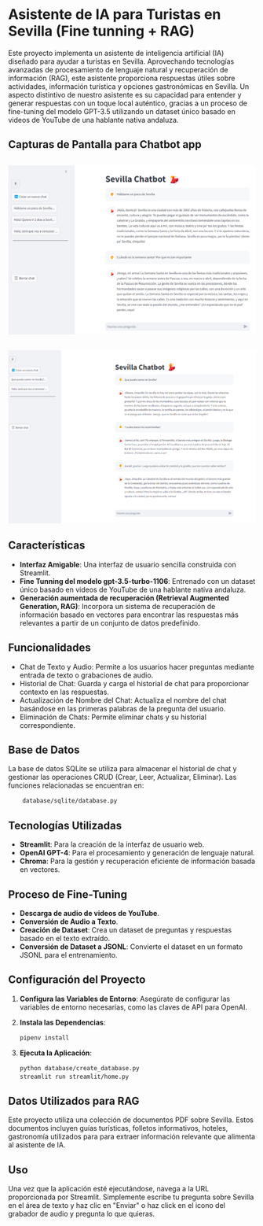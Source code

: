 # Asistente de IA para Turistas en Sevilla (Fine tunning + RAG)

Este proyecto implementa un asistente de inteligencia artificial (IA) diseñado para ayudar a turistas en Sevilla. Aprovechando tecnologías avanzadas de procesamiento de lenguaje natural y recuperación de información (RAG), este asistente proporciona respuestas útiles sobre actividades, información turística y opciones gastronómicas en Sevilla. Un aspecto distintivo de nuestro asistente es su capacidad para entender y generar respuestas con un toque local auténtico, gracias a un proceso de fine-tuning del modelo GPT-3.5 utilizando un dataset único basado en videos de YouTube de una hablante nativa andaluza.


## Capturas de Pantalla para Chatbot app

##
![Chatbot Exmample](images/chatbot1.png)

##
![Chatbot Exmample](images/chatbot2.png)

## Características

- **Interfaz Amigable**: Una interfaz de usuario sencilla construida con Streamlit.
- **Fine Tunning del modelo gpt-3.5-turbo-1106**: Entrenado con un dataset único basado en videos de YouTube de una hablante nativa andaluza.
- **Generación aumentada de recuperación (Retrieval Augmented Generation, RAG)**: Incorpora un sistema de recuperación de información basado en vectores para encontrar las respuestas más relevantes a partir de un conjunto de datos predefinido.

## Funcionalidades
- Chat de Texto y Audio: Permite a los usuarios hacer preguntas mediante entrada de texto o grabaciones de audio.
- Historial de Chat: Guarda y carga el historial de chat para proporcionar contexto en las respuestas.
- Actualización de Nombre del Chat: Actualiza el nombre del chat basándose en las primeras palabras de la pregunta del usuario.
- Eliminación de Chats: Permite eliminar chats y su historial correspondiente.

## Base de Datos
La base de datos SQLite se utiliza para almacenar el historial de chat y gestionar las operaciones CRUD (Crear, Leer, Actualizar, Eliminar).
Las funciones relacionadas se encuentran en:
```bash
    database/sqlite/database.py
```


## Tecnologías Utilizadas

- **Streamlit**: Para la creación de la interfaz de usuario web.
- **OpenAI GPT-4**: Para el procesamiento y generación de lenguaje natural.
- **Chroma**: Para la gestión y recuperación eficiente de información basada en vectores.


## Proceso de Fine-Tuning
- **Descarga de audio de videos de YouTube**.
- **Conversión de Audio a Texto**.
- **Creación de Dataset**: Crea un dataset de preguntas y respuestas basado en el texto extraído.
- **Conversión de Dataset a JSONL**: Convierte el dataset en un formato JSONL para el entrenamiento.



## Configuración del Proyecto

1. **Configura las Variables de Entorno**:
Asegúrate de configurar las variables de entorno necesarias, como las claves de API para OpenAI.

2. **Instala las Dependencias**:
    ```bash
    pipenv install
    ```

3. **Ejecuta la Aplicación**:
    ```bash
    python database/create_database.py
    streamlit run streamlit/home.py
    ```

## Datos Utilizados para RAG
Este proyecto utiliza una colección de documentos PDF sobre Sevilla. Estos documentos incluyen guías turísticas, folletos informativos, hoteles, gastronomía utilizados para para extraer información relevante que alimenta al asistente de IA.


## Uso
Una vez que la aplicación esté ejecutándose, navega a la URL proporcionada por Streamlit. Simplemente escribe tu pregunta sobre Sevilla en el área de texto y haz clic en "Enviar" o haz click en el icono del grabador de audio y pregunta lo que quieras.